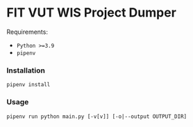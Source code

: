 # FIT VUT WIS Project Dumper

Requirements:
- `Python >=3.9`
- `pipenv`

### Installation
```
pipenv install
```

### Usage
```
pipenv run python main.py [-v[v]] [-o|--output OUTPUT_DIR]
```
